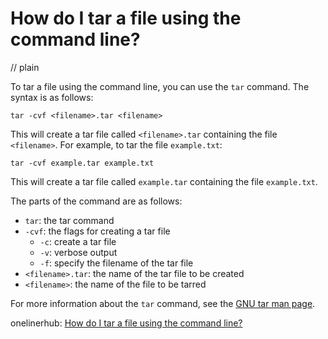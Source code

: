 # How do I tar a file using the command line?
// plain

To tar a file using the command line, you can use the `tar` command. The syntax is as follows:

```
tar -cvf <filename>.tar <filename>
```

This will create a tar file called `<filename>.tar` containing the file `<filename>`. For example, to tar the file `example.txt`:

```
tar -cvf example.tar example.txt
```

This will create a tar file called `example.tar` containing the file `example.txt`.

The parts of the command are as follows:

* `tar`: the tar command
* `-cvf`: the flags for creating a tar file
    * `-c`: create a tar file
    * `-v`: verbose output
    * `-f`: specify the filename of the tar file
* `<filename>.tar`: the name of the tar file to be created
* `<filename>`: the name of the file to be tarred

For more information about the `tar` command, see the [GNU tar man page](https://www.gnu.org/software/tar/manual/html_node/tar_6.html).

onelinerhub: [How do I tar a file using the command line?](https://onelinerhub.com/cli-tar/how-do-i-tar-a-file-using-the-command-line)